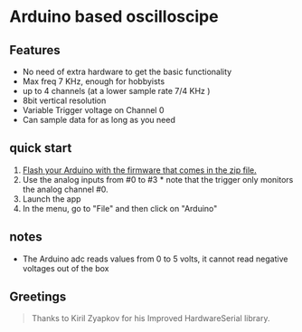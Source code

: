 # Arduino based oscilloscipe #

## Features ##
  * No need of extra hardware to get the basic functionality
  * Max freq 7 KHz, enough for hobbyists
  * up to 4 channels (at a lower sample rate 7/4 KHz )
  * 8bit vertical resolution
  * Variable Trigger voltage on Channel 0
  * Can sample data for as long as you need

## quick start ##

  1. [Flash your Arduino with the firmware that comes in the zip file.](FlashingFirmwareInZipFile.md)
  1. Use the analog inputs from #0 to #3
    * note that the trigger only monitors the analog channel #0.
  1. Launch the app
  1. In the menu, go to "File" and then click on "Arduino"


## notes ##

  * The Arduino adc reads values from 0 to 5 volts, it cannot read negative voltages out of the box

## Greetings ##
> Thanks to Kiril Zyapkov for his Improved HardwareSerial library.